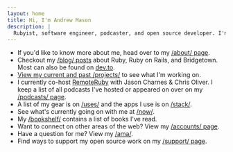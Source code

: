 ```yaml
---
layout: home
title: Hi, I'm Andrew Mason
description: |
  Rubyist, software engineer, podcaster, and open source developer. I'm currently building Ruby on Rails application at N2 Publishing.
---
```


- If you'd like to know more about me, head over to my [/about/ page](/about/).
- Checkout my [/blog/ posts](/blog/) about Ruby, Ruby on Rails, and Bridgetown. Most can also be found on [dev.to](https://dev.to/andrewmcodes).
- [View my current and past /projects/](/projects/) to see what I'm working on.
- I currently co-host [RemoteRuby](https://remoteruby.transistor.fm) with Jason Charnes & Chris Oliver. I keep a list of all podcasts I've hosted or appeared on over on my [/podcasts/ page](/podcasts/).
- A list of my gear is on [/uses/](/uses/) and the apps I use is on [/stack/](/stack/).
- See what's currently going on with me at [/now/](/now/).
- My [/bookshelf/](/bookshelf/) contains a list of books I've read.
- Want to connect on other areas of the web? View my [/accounts/ page](/accounts/).
- Have a question for me? View my [/ama/](/ama/).
- Find ways to support my open source work on my [/support/ page](/support/).
